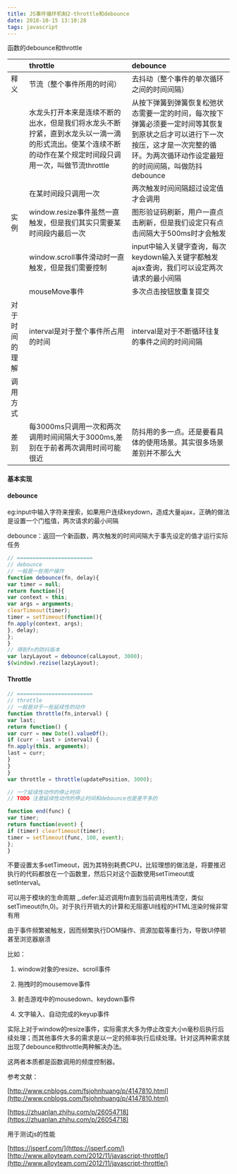 ```yaml
---
title: JS事件循环机制2-throttle和debounce
date: 2018-10-15 13:10:28
tags: javascript
---
```

函数的debounce和throttle
<!-- more -->

| | throttle | debounce |
| :--- | :--- | :--- |
| 释义 | 节流（整个事件所用的时间） | 去抖动（整个事件的单次循环之间的时间间隔） |
| | 水龙头打开本来是连续不断的出水，但是我们将水龙头不断拧紧，直到水龙头以一滴一滴的形式流出。使某个连续不断的动作在某个规定时间段只调用一次，叫做节流throttle | 从按下弹簧到弹簧恢复松弛状态需要一定的时间，每次按下弹簧必须要一定时间等其恢复到原状之后才可以进行下一次按压，这才是一次完整的循环。为两次循环动作设定最短的时间间隔，叫做防抖debounce |
| | 在某时间段只调用一次 | 两次触发时间间隔超过设定值才会调用 |
| 实例 | window.resize事件虽然一直触发，但是我们其实只需要某时间段内最后一次 | 图形验证码刷新，用户一直点击刷新，但是我们设定只有点击间隔大于500ms时才会触发 |
| | window.scroll事件滑动时一直触发，但是我们需要控制 | input中输入关键字查询，每次keydown输入关键字都触发ajax查询，我们可以设定两次请求的最小间隔 |
| | mouseMove事件 | 多次点击按钮放重复提交 |
| 对于时间的理解 | interval是对于整个事件所占用的时间 | interval是对于不断循环往复的事件之间的时间间隔 |
| 调用方式 | | |
| 差别 | 每3000ms只调用一次和两次调用时间间隔大于3000ms,差别在于前者两次调用时间可能很近 | 防抖用的多一点。还是要看具体的使用场景。其实很多场景差别并不那么大 |

#### 基本实现

#### debounce

eg:input中输入字符来搜索，如果用户连续keydown，造成大量ajax，正确的做法是设置一个门槛值，两次请求的最小间隔

debounce：返回一个新函数，两次触发的时间间隔大于事先设定的值才运行实际任务

```javascript
// ========================
// debounce
// 一般是一些用户操作
function debounce(fn, delay){
var timer = null;
return function(){
var context = this;
var args = arguments;
clearTimeout(timer);
timer = setTimeout(function(){
fn.apply(context, args);
}, delay);
};
}
// 得到fn的防抖版本
var lazyLayout = debounce(calLayout, 3000);
$(window).rezise(lazyLayout);
```

#### Throttle

```javascript
// ========================
// throttle
// 一般是对于一些延续性的动作
function throttle(fn,interval) {
var last;
return function() {
var curr = new Date().valueOf();
if (curr - last > interval) {
fn.apply(this, arguments);
last = curr;
}
}
}
var throttle = throttle(updatePosition, 3000);

// 一个延续性动作的停止时间
// TODO 注意延续性动作的停止时间和debounce也是差不多的

function end(func) {
var timer;
return function(event) {
if (timer) clearTimeout(timer);
timer = setTimeout(func, 100, event);
};
}
```

不要设置太多setTimeout，因为其特别耗费CPU，比较理想的做法是，将要推迟执行的代码都放在一个函数里，然后只对这个函数使用setTimeout或setInterval。

可以用于模块的生命周期
\_.defer:延迟调用fn直到当前调用栈清空，类似setTimeout\(fn,0\)。对于执行开销大的计算和无阻塞UI线程的HTML渲染时候非常有用

由于事件频繁被触发，因而频繁执行DOM操作、资源加载等重行为，导致UI停顿甚至浏览器崩溃

比如：

1. window对象的resize、scroll事件

2. 拖拽时的mousemove事件

3. 射击游戏中的mousedown、keydown事件

4. 文字输入、自动完成的keyup事件

实际上对于window的resize事件，实际需求大多为停止改变大小n毫秒后执行后续处理；而其他事件大多的需求是以一定的频率执行后续处理。针对这两种需求就出现了debounce和throttle两种解决办法。

这两者本质都是函数调用的频度控制器。

参考文献：

[http://www.cnblogs.com/fsjohnhuang/p/4147810.html](http://www.cnblogs.com/fsjohnhuang/p/4147810.html)

[https://zhuanlan.zhihu.com/p/26054718](https://zhuanlan.zhihu.com/p/26054718)

用于测试js的性能

[https://jsperf.com/](https://jsperf.com/)
[http://www.alloyteam.com/2012/11/javascript-throttle/](http://www.alloyteam.com/2012/11/javascript-throttle/)